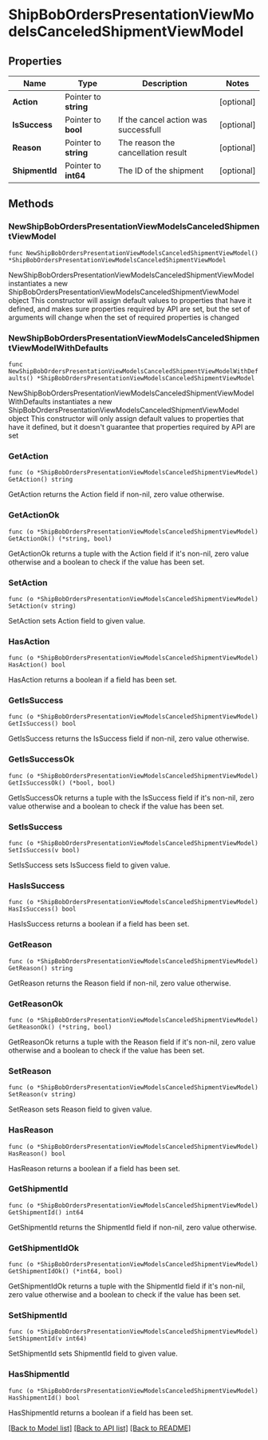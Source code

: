 # ShipBobOrdersPresentationViewModelsCanceledShipmentViewModel

## Properties

Name | Type | Description | Notes
------------ | ------------- | ------------- | -------------
**Action** | Pointer to **string** |  | [optional] 
**IsSuccess** | Pointer to **bool** | If the cancel action was successfull | [optional] 
**Reason** | Pointer to **string** | The reason the cancellation result | [optional] 
**ShipmentId** | Pointer to **int64** | The ID of the shipment | [optional] 

## Methods

### NewShipBobOrdersPresentationViewModelsCanceledShipmentViewModel

`func NewShipBobOrdersPresentationViewModelsCanceledShipmentViewModel() *ShipBobOrdersPresentationViewModelsCanceledShipmentViewModel`

NewShipBobOrdersPresentationViewModelsCanceledShipmentViewModel instantiates a new ShipBobOrdersPresentationViewModelsCanceledShipmentViewModel object
This constructor will assign default values to properties that have it defined,
and makes sure properties required by API are set, but the set of arguments
will change when the set of required properties is changed

### NewShipBobOrdersPresentationViewModelsCanceledShipmentViewModelWithDefaults

`func NewShipBobOrdersPresentationViewModelsCanceledShipmentViewModelWithDefaults() *ShipBobOrdersPresentationViewModelsCanceledShipmentViewModel`

NewShipBobOrdersPresentationViewModelsCanceledShipmentViewModelWithDefaults instantiates a new ShipBobOrdersPresentationViewModelsCanceledShipmentViewModel object
This constructor will only assign default values to properties that have it defined,
but it doesn't guarantee that properties required by API are set

### GetAction

`func (o *ShipBobOrdersPresentationViewModelsCanceledShipmentViewModel) GetAction() string`

GetAction returns the Action field if non-nil, zero value otherwise.

### GetActionOk

`func (o *ShipBobOrdersPresentationViewModelsCanceledShipmentViewModel) GetActionOk() (*string, bool)`

GetActionOk returns a tuple with the Action field if it's non-nil, zero value otherwise
and a boolean to check if the value has been set.

### SetAction

`func (o *ShipBobOrdersPresentationViewModelsCanceledShipmentViewModel) SetAction(v string)`

SetAction sets Action field to given value.

### HasAction

`func (o *ShipBobOrdersPresentationViewModelsCanceledShipmentViewModel) HasAction() bool`

HasAction returns a boolean if a field has been set.

### GetIsSuccess

`func (o *ShipBobOrdersPresentationViewModelsCanceledShipmentViewModel) GetIsSuccess() bool`

GetIsSuccess returns the IsSuccess field if non-nil, zero value otherwise.

### GetIsSuccessOk

`func (o *ShipBobOrdersPresentationViewModelsCanceledShipmentViewModel) GetIsSuccessOk() (*bool, bool)`

GetIsSuccessOk returns a tuple with the IsSuccess field if it's non-nil, zero value otherwise
and a boolean to check if the value has been set.

### SetIsSuccess

`func (o *ShipBobOrdersPresentationViewModelsCanceledShipmentViewModel) SetIsSuccess(v bool)`

SetIsSuccess sets IsSuccess field to given value.

### HasIsSuccess

`func (o *ShipBobOrdersPresentationViewModelsCanceledShipmentViewModel) HasIsSuccess() bool`

HasIsSuccess returns a boolean if a field has been set.

### GetReason

`func (o *ShipBobOrdersPresentationViewModelsCanceledShipmentViewModel) GetReason() string`

GetReason returns the Reason field if non-nil, zero value otherwise.

### GetReasonOk

`func (o *ShipBobOrdersPresentationViewModelsCanceledShipmentViewModel) GetReasonOk() (*string, bool)`

GetReasonOk returns a tuple with the Reason field if it's non-nil, zero value otherwise
and a boolean to check if the value has been set.

### SetReason

`func (o *ShipBobOrdersPresentationViewModelsCanceledShipmentViewModel) SetReason(v string)`

SetReason sets Reason field to given value.

### HasReason

`func (o *ShipBobOrdersPresentationViewModelsCanceledShipmentViewModel) HasReason() bool`

HasReason returns a boolean if a field has been set.

### GetShipmentId

`func (o *ShipBobOrdersPresentationViewModelsCanceledShipmentViewModel) GetShipmentId() int64`

GetShipmentId returns the ShipmentId field if non-nil, zero value otherwise.

### GetShipmentIdOk

`func (o *ShipBobOrdersPresentationViewModelsCanceledShipmentViewModel) GetShipmentIdOk() (*int64, bool)`

GetShipmentIdOk returns a tuple with the ShipmentId field if it's non-nil, zero value otherwise
and a boolean to check if the value has been set.

### SetShipmentId

`func (o *ShipBobOrdersPresentationViewModelsCanceledShipmentViewModel) SetShipmentId(v int64)`

SetShipmentId sets ShipmentId field to given value.

### HasShipmentId

`func (o *ShipBobOrdersPresentationViewModelsCanceledShipmentViewModel) HasShipmentId() bool`

HasShipmentId returns a boolean if a field has been set.


[[Back to Model list]](../README.md#documentation-for-models) [[Back to API list]](../README.md#documentation-for-api-endpoints) [[Back to README]](../README.md)


